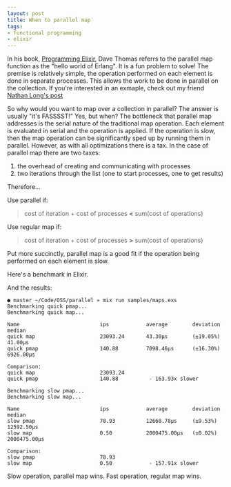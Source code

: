 ```yaml
---
layout: post
title: When to parallel map
tags:
- functional programming
- elixir
---
```


In his book, [Programming Elixir][prog-ex], Dave Thomas referrs to the parallel map function as the "hello world of Erlang".
It is a fun problem to solve!
The premise is relatively simple, the operation performed on each element is done in separate processes.
This allows the work to be done in parallel on the collection.
If you're interested in an exmaple, check out my friend [Nathan Long's post][nl-pmap]

So why would you want to map over a collection in parallel?
The answer is usually "it's FASSSST!"
Yes, but when?
The bottleneck that parallel map addresses is the serial nature of the traditional map operation.
Each element is evaluated in serial and the operation is applied.
If the operation is slow, then the map operation can be significantly sped up by running them in parallel.
However, as with all optimizations there is a tax.
In the case of parallel map there are two taxes:

1. the overhead of creating and communicating with processes
1. two iterations through the list (one to start processes, one to get results)

Therefore...

Use parallel if:
> cost of iteration + cost of processes **<** sum(cost of operations)

Use regular map if:
> cost of iteration + cost of processes **>** sum(cost of operations)

Put more succinctly, parallel map is a good fit if the operation being performed on each element is slow.

Here's a benchmark in Elixir.

<script src="http://gist-it.appspot.com/http://github.com/iamvery/elixir-parallel-mapping/blob/master/samples/maps.exs"></script>

And the results:

```
● master ~/Code/OSS/parallel » mix run samples/maps.exs
Benchmarking quick pmap...
Benchmarking quick map...

Name                          ips            average        deviation      median
quick map                     23093.24       43.30μs        (±19.05%)      41.00μs
quick pmap                    140.88         7098.46μs      (±16.30%)      6926.00μs

Comparison:
quick map                     23093.24
quick pmap                    140.88          - 163.93x slower

Benchmarking slow pmap...
Benchmarking slow map...

Name                          ips            average        deviation      median
slow pmap                     78.93          12668.78μs     (±9.53%)       12592.50μs
slow map                      0.50           2000475.00μs   (±0.02%)       2000475.00μs

Comparison:
slow pmap                     78.93
slow map                      0.50            - 157.91x slower
```

Slow operation, parallel map wins. Fast operation, regular map wins.


[prog-ex]: https://pragprog.com/book/elixir/programming-elixir
[nl-pmap]: http://nathanmlong.com/2014/07/pmap-in-elixir/
